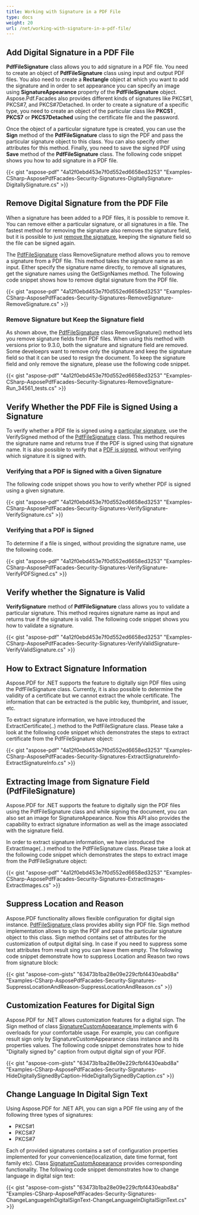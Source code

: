 ```yaml
---
title: Working with Signature in a PDF File
type: docs
weight: 20
url: /net/working-with-signature-in-a-pdf-file/
---
```


## **Add Digital Signature in a PDF File**
**PdfFileSignature** class allows you to add signature in a PDF file. You need to create an object of **PdfFileSignature** class using input and output PDF files. You also need to create a **Rectangle** object at which you want to add the signature and in order to set appearance you can specify an image using **SignatureAppearance** property of the **PdfFileSignature** object. Aspose.Pdf.Facades also provides different kinds of signatures like PKCS#1, PKCS#7, and PKCS#7Detached. In order to create a signature of a specific type, you need to create an object of the particular class like **PKCS1** , **PKCS7** or **PKCS7Detached** using the certificate file and the password.

Once the object of a particular signature type is created, you can use the **Sign** method of the **PdfFileSignature** class to sign the PDF and pass the particular signature object to this class. You can also specify other attributes for this method. Finally, you need to save the signed PDF using **Save** method of the **PdfFileSignature** class. The following code snippet shows you how to add signature in a PDF file.



{{< gist "aspose-pdf" "4a12f0ebd453e7f0d552ed6658ed3253" "Examples-CSharp-AsposePdfFacades-Security-Signatures-DigitallySignature-DigitallySignature.cs" >}}
## **Remove Digital Signature from the PDF File**
When a signature has been added to a PDF files, it is possible to remove it. You can remove either a particular signature, or all signatures in a file. The fastest method for removing the signature also removes the signature field, but it is possible to just [remove the signature](/pdf/net/working-with-signature-in-a-pdf-file-html/), keeping the signature field so the file can be signed again.

The [PdfFileSignature](https://apireference.aspose.com/net/pdf/aspose.pdf.facades/pdffilesignature) class RemoveSignature method allows you to remove a signature from a PDF file. This method takes the signature name as an input. Either specify the signature name directly, to remove all signatures, get the signature names using the GetSignNames method. The following code snippet shows how to remove digital signature from the PDF file.



{{< gist "aspose-pdf" "4a12f0ebd453e7f0d552ed6658ed3253" "Examples-CSharp-AsposePdfFacades-Security-Signatures-RemoveSignature-RemoveSignature.cs" >}}
### **Remove Signature but Keep the Signature field**
As shown above, the [PdfFileSignature](https://apireference.aspose.com/net/pdf/aspose.pdf.facades/pdffilesignature) class RemoveSignature() method lets you remove signature fields from PDF files. When using this method with versions prior to 9.3.0, both the signature and signature field are removed. Some develoeprs want to remove only the signature and keep the signature field so that it can be used to resign the document. To keep the signature field and only remove the signature, please use the following code snippet.



{{< gist "aspose-pdf" "4a12f0ebd453e7f0d552ed6658ed3253" "Examples-CSharp-AsposePdfFacades-Security-Signatures-RemoveSignature-Run_34561_tests.cs" >}}
## **Verify Whether the PDF File is Signed Using a Signature**
To verify whether a PDF file is signed using a [particular signature](/pdf/net/working-with-signature-in-a-pdf-file-html/), use the VerifySigned method of the [PdfFileSignature](https://apireference.aspose.com/net/pdf/aspose.pdf.facades/pdffilesignature) class. This method requires the signature name and returns true if the PDF is signed using that signature name. It is also possible to verify that a [PDF is signed](/pdf/net/working-with-signature-in-a-pdf-file-html/), without verifying which signature it is signed with.
### **Verifying that a PDF is Signed with a Given Signature**
The following code snippet shows you how to verify whether PDF is signed using a given signature.



{{< gist "aspose-pdf" "4a12f0ebd453e7f0d552ed6658ed3253" "Examples-CSharp-AsposePdfFacades-Security-Signatures-VerifySignature-VerifySignature.cs" >}}
### **Verifying that a PDF is Signed**
To determine if a file is singed, without providing the signature name, use the following code.



{{< gist "aspose-pdf" "4a12f0ebd453e7f0d552ed6658ed3253" "Examples-CSharp-AsposePdfFacades-Security-Signatures-VerifySignature-VerifyPDFSigned.cs" >}}
## **Verify whether the Signature is Valid**
**VerifySignature** method of **PdfFileSignature** class allows you to validate a particular signature. This method requires signature name as input and returns true if the signature is valid. The following code snippet shows you how to validate a signature.



{{< gist "aspose-pdf" "4a12f0ebd453e7f0d552ed6658ed3253" "Examples-CSharp-AsposePdfFacades-Security-Signatures-VerifyValidSignature-VerifyValidSignature.cs" >}}
## **How to Extract Signature Information**
Aspose.PDF for .NET supports the feature to digitally sign PDF files using the PdfFileSignature class. Currently, it is also possible to determine the validity of a certificate but we cannot extract the whole certificate. The information that can be extracted is the public key, thumbprint, and issuer, etc.

To extract signature information, we have introduced the ExtractCertificate(..) method to the PdfFileSignature class. Please take a look at the following code snippet which demonstrates the steps to extract certificate from the PdfFileSignature object:



{{< gist "aspose-pdf" "4a12f0ebd453e7f0d552ed6658ed3253" "Examples-CSharp-AsposePdfFacades-Security-Signatures-ExtractSignatureInfo-ExtractSignatureInfo.cs" >}}
## **Extracting Image from Signature Field (PdfFileSignature)**
Aspose.PDF for .NET supports the feature to digitally sign the PDF files using the PdfFileSignature class and while signing the document, you can also set an image for SignatureAppearance. Now this API also provides the capability to extract signature information as well as the image associated with the signature field.

In order to extract signature information, we have introduced the ExtractImage(..) method to the PdfFileSignature class. Please take a look at the following code snippet which demonstrates the steps to extract image from the PdfFileSignature object:



{{< gist "aspose-pdf" "4a12f0ebd453e7f0d552ed6658ed3253" "Examples-CSharp-AsposePdfFacades-Security-Signatures-ExtractImages-ExtractImages.cs" >}}
## **Suppress Location and Reason**
Aspose.PDF functionality allows flexible configuration for digital sign instance. [PdfFileSignature ](https://apireference.aspose.com/net/pdf/aspose.pdf.facades/pdffilesignature)class provides ability sign PDF file. Sign method implementation allows to sign the PDF and pass the particular signature object to this class. Sign method contains set of attributes for the customization of output digital sing. In case if you need to suppress some text attributes from result sing you can leave them empty. The following code snippet demonstrate how to suppress Location and Reason two rows from signature block:

{{< gist "aspose-com-gists" "63473b1ba28e09e229cfbf4430eabd8a" "Examples-CSharp-AsposePdfFacades-Security-Signatures-SuppressLocationAndReason-SuppressLocationAndReason.cs" >}}
## **Customization Features for Digital Sign**
Aspose.PDF for .NET allows customization features for a digital sign. The Sign method of class [SignatureCustomAppearance ](https://apireference.aspose.com/net/pdf/aspose.pdf.forms/signaturecustomappearance)implements with 6 overloads for your comfortable usage. For example, you can configure result sign only by SignatureCustomAppearance class instance and its properties values. The following code snippet demonstrates how to hide "Digitally signed by" caption from output digital sign of your PDF. 

{{< gist "aspose-com-gists" "63473b1ba28e09e229cfbf4430eabd8a" "Examples-CSharp-AsposePdfFacades-Security-Signatures-HideDigitallySignedByCaption-HideDigitallySignedByCaption.cs" >}}
## **Change Language In Digital Sign Text**
Using Aspose.PDF for .NET API, you can sign a PDF file using any of the following three types of signatures:

- PKCS#1
- PKCS#7
- PKCS#7

Each of provided signatures contains a set of configuration properties implemented for your convenience(localization, date time format, font family etc). Class [SignatureCustomAppearance](https://apireference.aspose.com/net/pdf/aspose.pdf.forms/signaturecustomappearance) provides corresponding functionality. The following code snippet demonstrates how to change language in digital sign text:

{{< gist "aspose-com-gists" "63473b1ba28e09e229cfbf4430eabd8a" "Examples-CSharp-AsposePdfFacades-Security-Signatures-ChangeLanguageInDigitalSignText-ChangeLanguageInDigitalSignText.cs" >}}
